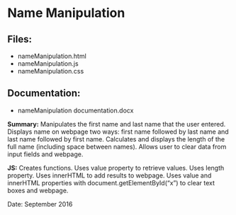 # Name Manipulation

## Files:  
* nameManipulation.html
* nameManipulation.js
* nameManipulation.css

## Documentation:  
* nameManipulation documentation.docx

**Summary:** Manipulates the first name and last name that the user entered. Displays name on webpage two ways: first name followed by last name and last name followed by first name. Calculates and displays the length of the full name (including space between names). Allows user to clear data from input fields and webpage.  

**JS:**  Creates functions. Uses value property to retrieve values. Uses length property. Uses innerHTML to add results to webpage. Uses value and innerHTML properties with document.getElementById(“x”) to clear text boxes and webpage.

Date: September 2016         